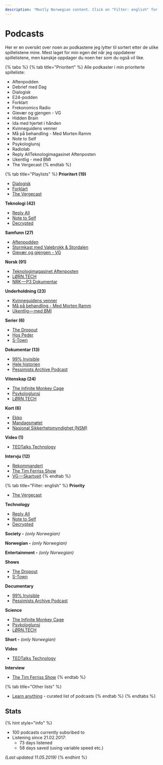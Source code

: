 ```yaml
---
description: 'Mostly Norwegian content. Click on "Filter: english" for only english content.'
---
```


# Podcasts

Her er en oversikt over noen av podkastene jeg lytter til sortert etter de ulike spillelistene mine. Mest laget for min egen del når jeg oppdaterer spillelistene, men kanskje oppdager du noen her som du også vil like.

{% tabs %}
{% tab title="Prioritert" %}
Alle podkaster i min prioriterte spilleliste:

* Aftenpodden
* Debrief med Dag
* Dialogisk
* E24-podden
* Forklart
* Frekonomics Radio
* Gievær og gjengen - VG
* Hidden Brain
* Ida med hjertet i hånden
* Kvinneguidens venner
* Må på behandling - Med Morten Ramm
* Note to Self
* Psykologlunsj
* Radiolab
* Reply AllTeknologimagasinet Aftenposten
* Ukentlig - med BMI
* The Vergecast
{% endtab %}

{% tab title="Playlists" %}
**Prioritert \(19\)**

* [Dialogisk](https://www.modernemedia.no/dialogisk)
* [Forklart](https://www.aftenposten.no/emne/Forklart)
* [The Vergecast](https://www.theverge.com/the-vergecast)

**Teknologi \(42\)**

* [Reply All](https://gimletmedia.com/shows/reply-all)
* [Note to Self](https://www.wnycstudios.org/shows/notetoself)
* [Decrypted](https://www.bloomberg.com/podcasts/decrypted)

**Samfunn \(27\)**

* [Aftenpodden](https://www.aftenposten.no/podkast#/aftenpodden)
* [Stormkast med Valebrokk & Stordalen](https://podtail.com/no/podcast/stormkast-med-valebrokk-stordalen/)
* [Gievær og gjengen - VG](https://www.vg.no/podcast/giaever-og-joffen/)

**Norsk \(91\)**

* [Teknologimagasinet Aftenposten](https://www.aftenposten.no/tag/Teknologimagasinet)
* [LØRN.TECH](https://lorn.tech/)
* [NRK — P3 Dokumentar](https://p3.no/dokumentar/)

**Underholdning \(23\)**

* [Kvinneguidens venner](https://podtail.com/no/podcast/kvinneguidens-venner/)
* [Må på behandling - Med Morten Ramm](https://podtail.com/no/podcast/ma-pa-behandling-med-morten-ramm/)
* [Ukentlig — med BMI](https://podtail.com/podcast/ukentlig-med-bmi/)

**Serier \(6\)**

* [The Dropout](http://abcradio.com/podcasts/the-dropout/)
* [Hos Peder](https://radio.nrk.no/podkast/hos_peder/nrkno-poddkast-25572-129444-10012018015400)
* [S-Town](https://stownpodcast.org/)

**Dokumentar \(13\)**

* [99% Invisible](https://99percentinvisible.org/)
* [Hele historien](https://www.nrk.no/dokumentar/xl/hele-historien-1.13872591)
* [Pessimists Archive Podcast](https://pessimists.co/)

**Vitenskap \(24\)**

* [The Infinite Monkey Cage](https://www.bbc.co.uk/programmes/b00snr0w/episodes/downloads)
* [Psykologlunsj](https://podtail.com/no/podcast/psykologlunsj/)
* [LØRN.TECH](https://lorn.tech/)

**Kort \(6\)**

* [Ekko](https://radio.nrk.no/podkast/ekko_-_et_aktuelt_samfunnsprogram)
* [Mandagsmøtet](https://www.dn.no/staticprojects/2019/01/mandagsmotet/)
* [Nasjonal Sikkerhetsmyndighet \(NSM\)](https://www.nsm.stat.no/blogg/)

**Video \(1\)**

* [TEDTalks Technology](https://www.ted.com/topics/technology)

**Intervju \(12\)**

* [Rekommandert](http://www.rubicontv.no/radio/25/rekommandert)
* [The Tim Ferriss Show](https://tim.blog/podcast/)
* [VG — Skartveit](https://www.vg.no/podcast/skartveit/)
{% endtab %}

{% tab title="Filter: english" %}
**Priority**

* [The Vergecast](https://www.theverge.com/the-vergecast)

**Technology**

* [Reply All](https://gimletmedia.com/shows/reply-all)
* [Note to Self](https://www.wnycstudios.org/shows/notetoself)
* [Decrypted](https://www.bloomberg.com/podcasts/decrypted)

**Society -** _\(only Norwegian\)_

**Norwegian -** _\(only Norwegian\)_

**Entertainment -** _\(only Norwegian\)_

**Shows**

* [The Dropout](http://abcradio.com/podcasts/the-dropout/)
* [S-Town](https://stownpodcast.org/)

**Documentary**

* [99% Invisible](https://99percentinvisible.org/)
* [Pessimists Archive Podcast](https://pessimists.co/)

**Science**

* [The Infinite Monkey Cage](https://www.bbc.co.uk/programmes/b00snr0w/episodes/downloads)
* [Psykologlunsj](https://podtail.com/no/podcast/psykologlunsj/)
* [LØRN.TECH](https://lorn.tech/)

**Short -** _\(only Norwegian\)_

**Video**

* [TEDTalks Technology](https://www.ted.com/topics/technology)

**Interview**

* [The Tim Ferriss Show](https://tim.blog/podcast/)
{% endtab %}

{% tab title="Other lists" %}
* [Learn anything](https://github.com/learn-anything/podcasts#readme) - curated list of podcasts
{% endtab %}
{% endtabs %}

## Stats

{% hint style="info" %}
* 100 podcasts currently subsribed to
* Listening since 21.02.2017:
  * 73 days listened
  * 58 days saved \(using variable speed etc.\)

_\(Last updated 11.05.2019\)_
{% endhint %}

